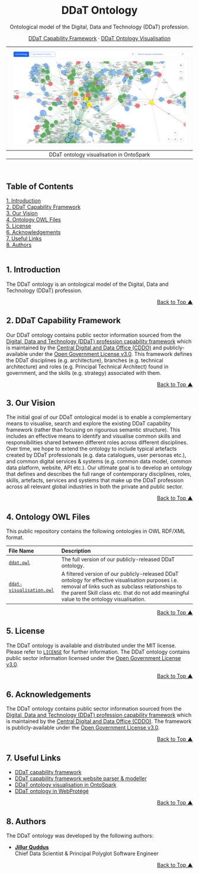 <a name="readme-top"></a>
<div align="center">
<h1>DDaT Ontology</h1>
<p>Ontological model of the Digital, Data and Technology (DDaT) profession.</p>
<p><a href="https://ddat-capability-framework.service.gov.uk/" target="_blank">DDaT Capability Framework</a> · <a href="https://app.ontospark.com/?ontologyid=ddat" target="_blank">DDaT Ontology Visualisation</a></p>
</div>

|   ![DDaT Ontology](assets/images/ddat-ontology-ontospark-screenshot.png "DDaT Ontology")   |
|:--------------------------------------:|
| DDaT ontology visualisation in OntoSpark |
<br/>

## Table of Contents  
[1. Introduction](#introduction)<br/>
[2. DDaT Capability Framework](#ddat-capability-framework)<br/>
[3. Our Vision](#vision)<br/>
[4. Ontology OWL Files](#ontologies)<br/>
[5. License](#license)<br/>
[6. Acknowledgements](#acknowledgements)<br/>
[7. Useful Links](#useful-links)<br/>
[8. Authors](#authors)<br/>
<br/>

## <a name="introduction"></a>1. Introduction

The DDaT ontology is an ontological model of the Digital, Data and Technology (DDaT) profession. 

<p align="right"><a href="#readme-top">Back to Top &#9650;</a></p>

## <a name="ddat-capability-framework"></a>2. DDaT Capability Framework

Our DDaT ontology contains public sector information sourced from the [Digital, Data and Technology (DDaT) profession capability framework](https://ddat-capability-framework.service.gov.uk/) which is maintained by the [Central Digital and Data Office (CDDO)](https://www.gov.uk/government/organisations/central-digital-and-data-office) and publicly-available under the [Open Government License v3.0](https://www.nationalarchives.gov.uk/doc/open-government-licence/version/3/). This framework defines the DDaT disciplines (e.g. architecture), branches (e.g. technical architecture) and roles (e.g. Principal Technical Architect) found in government, and the skills (e.g. strategy) associated with them.

<p align="right"><a href="#readme-top">Back to Top &#9650;</a></p>

## <a name="vision"></a>3. Our Vision

The initial goal of our DDaT ontological model is to enable a complementary means to visualise, search and explore the existing DDaT capability framework (rather than focusing on rigourous semantic structure). This includes an effective means to identify and visualise common skills and responsibilities shared between different roles across different disciplines. Over time, we hope to extend the ontology to include typical artefacts created by DDaT professionals (e.g. data catalogues, user personas etc.), and common digital services & systems (e.g. common data model, common data platform, website, API etc.). Our ultimate goal is to develop an ontology that defines and describes the full range of contemporary disciplines, roles, skills, artefacts, services and systems that make up the DDaT profession across all relevant global industries in both the private and public sector.

<p align="right"><a href="#readme-top">Back to Top &#9650;</a></p>

## <a name="ontologies"></a>4. Ontology OWL Files

This public repository contains the following ontologies in OWL RDF/XML format.

File Name | Description
:--- | :---
[`ddat.owl`](ddat.owl) | The full version of our publicly-released DDaT ontology.
[`ddat-visualisation.owl`](ddat-visualisation.owl) | A filtered version of our publicly-released DDaT ontology for effective visualisation purposes i.e. removal of links such as subclass relationships to the parent Skill class etc. that do not add meaningful value to the ontology visualisation.

<p align="right"><a href="#readme-top">Back to Top &#9650;</a></p>

## <a name="license"></a>5. License

The DDaT ontology is available and distributed under the MIT license. Please refer to [`LICENSE`](https://github.com/hyperlearningai/ddat-ontology/blob/main/LICENSE) for further information. The DDaT ontology contains public sector information licensed under the [Open Government License v3.0](https://www.nationalarchives.gov.uk/doc/open-government-licence/version/3/).

<p align="right"><a href="#readme-top">Back to Top &#9650;</a></p>

## <a name="acknowledgements"></a>6. Acknowledgements

The DDaT ontology contains public sector information sourced from the [Digital, Data and Technology (DDaT) profession capability framework](https://ddat-capability-framework.service.gov.uk/) which is maintained by the [Central Digital and Data Office (CDDO)](https://www.gov.uk/government/organisations/central-digital-and-data-office). The framework is publicly-available under the [Open Government License v3.0](https://www.nationalarchives.gov.uk/doc/open-government-licence/version/3/). 

<p align="right"><a href="#readme-top">Back to Top &#9650;</a></p>

## <a name="useful-links"></a>7. Useful Links

* [DDaT capability framework](https://ddat-capability-framework.service.gov.uk/)
* [DDaT capability framework website parser & modeller](https://github.com/hyperlearningai/ddat-ontology-modeller)
* [DDaT ontology visualisation in OntoSpark](https://app.ontospark.com/?ontologyid=ddat)
* [DDaT ontology in WebProtégé](https://webprotege.stanford.edu/#projects/a86cf6a3-c6f1-4dc8-a8db-b8be17e39736/edit/Classes)

<p align="right"><a href="#readme-top">Back to Top &#9650;</a></p>

## <a name="authors"></a>8. Authors

The DDaT ontology was developed by the following authors:

* **[Jillur Quddus](https://hyperlearning.ai/team/jillurquddus)**<br/>Chief Data Scientist & Principal Polyglot Software Engineer

<p align="right"><a href="#readme-top">Back to Top &#9650;</a></p>
